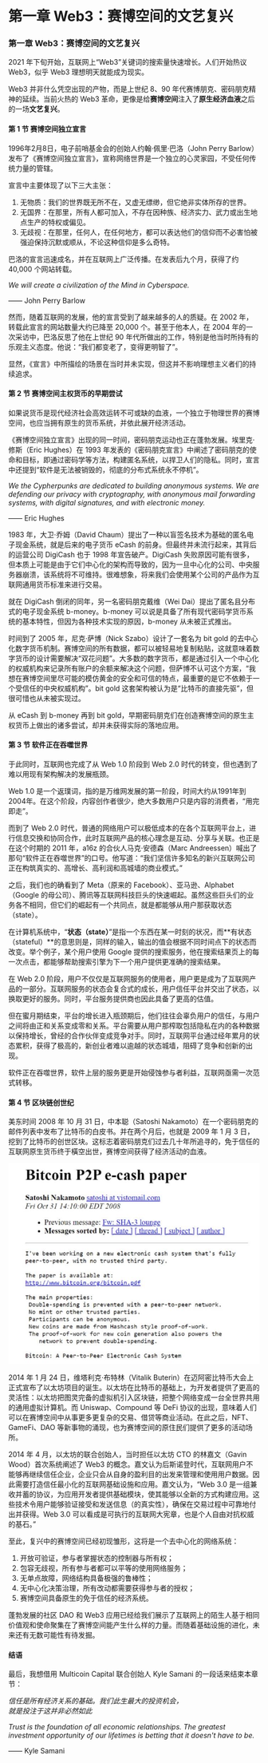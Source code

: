 # 第一章 Web3：赛博空间的文艺复兴


### 第一章 Web3：赛博空间的文艺复兴 <a href="#_toc108532817" id="_toc108532817"></a>

2021 年下旬开始，互联网上“Web3”关键词的搜索量快速增长。人们开始热议 Web3，似乎 Web3 理想明天就能成为现实。

Web3 并非什么凭空出现的产物，而是上世纪 8、90 年代赛博朋克、密码朋克精神的延续。当前火热的 Web3 革命，更像是给**赛博空间**注入了**原生经济血液**之后的一场**文艺复兴**。

#### 第 1 节 赛博空间独立宣言

1996年2月8日，电子前哨基金会的创始人约翰·佩里·巴洛（John Perry Barlow）发布了《赛博空间独立宣言》，宣称网络世界是一个独立的心灵家园，不受任何传统力量的管辖。

宣言中主要体现了以下三大主张：

1. 无物质：我们的世界既无所不在，又虚无缥缈，但它绝非实体所存的世界。
2. 无国界：在那里，所有人都可加入，不存在因种族、经济实力、武力或出生地点生产的特权或偏见。
3. 无歧视：在那里，任何人，在任何地方，都可以表达他们的信仰而不必害怕被强迫保持沉默或顺从，不论这种信仰是多么奇特。

巴洛的宣言迅速成名，并在互联网上广泛传播。在发表后九个月，获得了约 40,000 个网站转载。

_We will create a civilization of the Mind in Cyberspace._

—— John Perry Barlow

然而，随着互联网的发展，他的宣言受到了越来越多的人的质疑。在 2002 年，转载此宣言的网站数量大约已降至 20,000 个。甚至于他本人，在 2004 年的一次采访中，巴洛反思了他在上世纪 90 年代所做出的工作，特别是他当时所持有的乐观主义态度。他说：“我们都变老了，变得更明智了”。

显然，《宣言》中所描绘的场景在当时并未实现，但这并不影响理想主义者们的持续追求。

#### 第 2 节 赛博空间主权货币的早期尝试

如果说货币是现代经济社会高效运转不可或缺的血液，一个独立于物理世界的赛博空间，也应当拥有原生的货币系统，并依此展开经济活动。

《赛博空间独立宣言》出现的同一时间，密码朋克运动也正在蓬勃发展。埃里克·修斯（Eric Hughes）在 1993 年发表的《密码朋克宣言》中阐述了密码朋克的使命和目标，即通过密码学等方法，构建匿名系统，以捍卫人们的隐私。同时，宣言中还提到“软件是无法被销毁的，彻底的分布式系统永不停机”。

_We the Cypherpunks are dedicated to building anonymous systems. We are defending our privacy with cryptography, with anonymous mail forwarding systems, with digital signatures, and with electronic money._

—— Eric Hughes

1983 年，大卫·乔姆（David Chaum）提出了一种以盲签名技术为基础的匿名电子现金系统，就是后来的电子货币 eCash 的前身。但最终并未流行起来，其背后的运营公司 DigiCash 也于 1998 年宣告破产。DigiCash 失败原因可能有很多，但本质上可能是由于它们中心化的架构而导致的，因为一旦中心化的公司、中央服务器崩溃，该系统将不可维持。很难想象，将来我们会使用某个公司的产品作为互联网通用货币标准来进行交易。

就在 DigiCash 倒闭的同年，另一名密码朋克戴维（Wei Dai）提出了匿名且分布式的电子现金系统 b-money。b-money 可以说是具备了所有现代密码学货币系统的基本特性，但因为各种技术实现的原因，b-money 从未被正式推出。

时间到了 2005 年，尼克·萨博（Nick Szabo）设计了一套名为 bit gold 的去中心化数字货币机制。赛博空间的所有数据，都可以被轻易地复制粘贴，这就意味着数字货币的设计需要解决“双花问题”。大多数的数字货币，都是通过引入一个中心化的权威机构来记录所有账户的余额来解决这个问题，但萨博不认可这个方案，“我想在赛博空间里尽可能的模仿黄金的安全和可信的特点，最重要的是它不依赖于一个受信任的中央权威机构”。bit gold 这套架构被认为是“比特币的直接先驱”，但很可惜也从未被实现过。

从 eCash 到 b-money 再到 bit gold，早期密码朋克们在创造赛博空间的原生主权货币上做出的诸多尝试，却并未获得实际的落地应用。

#### 第 3 节 软件正在吞噬世界

于此同时，互联网也完成了从 Web 1.0 阶段到 Web 2.0 时代的转变，但也遇到了难以用现有架构解决的发展瓶颈。

Web 1.0 是一个返璞词，指的是万维网发展的第一阶段，时间大约从1991年到2004年。在这个阶段，内容创作者很少，绝大多数用户只是内容的消费者，“用完即走”。

而到了 Web 2.0 时代，普通的网络用户可以极低成本的在各个互联网平台上，进行信息交换和协同合作，此时互联网产品的核心理念是互动、分享与关联。也正是在这个时期的 2011 年，a16z 的合伙人马克·安德森（Marc Andreessen）喊出了那句“软件正在吞噬世界”的口号。他写道：“我们坚信许多知名的新兴互联网公司正在构筑真实的、高增长、高利润和高城墙的商业模式。”

之后，我们也的确看到了 Meta（原来的 Facebook）、亚马逊、Alphabet（Google 的母公司）、腾讯等互联网科技巨头的快速崛起。虽然这些巨头们的业务各不相同，但它们的崛起有一个共同点，就是都能够从用户那获取状态（state）。

在计算机系统中，“**状态（state）**”是指一个东西在某一时刻的状况，而**有状态（stateful）**的意思则是，同样的输入，输出的值会根据不同时间点下的状态而改变。举个例子，某个用户使用 Google 提供的搜索服务，他在搜索结果页上的每一次点击，都能够帮助搜索引擎为下一个用户提供更准确的搜索结果。

在 Web 2.0 阶段，用户不仅仅是互联网服务的使用者，用户更是成为了互联网产品的一部分。互联网服务的状态会复合式的成长，用户信任平台并交出了状态，以换取更好的服务。同时，平台服务提供商也因此具备了更高的估值。

但在蜜月期结束，平台的增长进入瓶颈期后，他们往往会辜负用户的信任，与用户之间将由正和关系变成零和关系。平台需要从用户那榨取包括隐私在内的各种数据以保持增长，曾经的合作伙伴变成竞争对手。同时，互联网平台通过经年累月的状态累积，获得了极高的，新创业者难以逾越的状态城墙，阻碍了竞争和创新的出现。

软件正在吞噬世界，软件上层的服务更是开始侵蚀参与者利益，互联网亟需一次范式转移。

#### 第 4 节 区块链创世纪

美东时间 2008 年 10 月 31 日，中本聪（Satoshi Nakamoto）在一个密码朋克的邮件列表中发布了比特币的白皮书。并在两个月后，也就是 2009 年 1 月 3 日，挖到了比特币的创世区块。这标志着密码朋克们过去几十年所追寻的，免于信任的互联网原生货币终于橫空出世，赛博空间获得了经济活动的血液。

![descript](.gitbook/assets/0)

2014 年 1 月 24 日，维塔利克·布特林（Vitalik Buterin）在迈阿密比特币大会上正式宣布了以太坊项目的诞生。以太坊在比特币的基础上，为开发者提供了更高的灵活性：以太坊把图灵完备的虚拟机引入区块链，把整个网络变成一台全世界共用的通用虚拟计算机。而 Uniswap、Compound 等 DeFi 协议的出现，意味着人们可以在赛博空间中从事更多更复杂的交易、借贷等商业活动。在此之后，NFT、GameFi、DAO 等新事物的涌现，也为赛博空间的原住民们提供了更多的活动场所。

2014 年 4 月，以太坊的联合创始人，当时担任以太坊 CTO 的林嘉文（Gavin Wood）首次系统阐述了 Web3 的概念。嘉文认为后斯诺登时代，互联网用户不能够再继续信任企业，企业只会从自身的盈利目的出发来管理和使用用户数据。因此需要打造信任最小化的互联网基础设施和应用。嘉文认为，“Web 3.0 是一组兼收并蓄的协议，为应用开发者提供基础模块，使其能够以全新的方式构建应用。这些技术令用户能够验证接受和发送信息（的真实性），确保在交易过程中可靠地付出并获得。Web 3.0 可以看成是可执行的互联网大宪章，也是个人自由对抗权威的基石。”

至此，复兴中的赛博空间已经初现雏形，这将是一个去中心化的网络系统：

1. 开放可验证，参与者掌握状态的控制器与所有权；
2. 包容无歧视，所有参与者都可以平等的使用网络服务；
3. 无单点故障，网络结构具备极强的鲁棒性；
4. 无中心化决策治理，所有改动都需要获得参与者的授权；
5. 赛博空间具备原生的免于信任的经济系统。

蓬勃发展的社区 DAO 和 Web3 应用已经给我们展示了互联网上的陌生人基于相同价值观和使命聚集在了赛博空间能产生什么样的力量。而随着基础设施的进化，未来还有无数可能性有待发掘。

#### 结语

最后，我想借用 Multicoin Capital 联合创始人 Kyle Samani 的一段话来结束本章节：

_信任是所有经济关系的基础。我们此生最大的投资机会，_\
_就是投注于这并非必然如此_

_Trust is the foundation of all economic relationships. The greatest_\
_investment opportunity of our lifetimes is betting that it doesn't have to be._

—— Kyle Samani

### &#x20;<a href="#_toc108532818" id="_toc108532818"></a>
